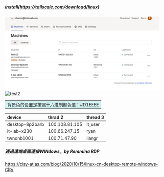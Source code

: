##### install(https://tailscale.com/download/linux)

![test](/img/tailscale_t.png)
![test2](Pasted%20image%2020210712211727.png)

<table><tr><td bgcolor=#D1EEEE>背景色的设置是按照十六进制颜色值：#D1EEEE</td></tr></table>

| device  | thrad 2 | thread 3 |
|:--------|:--------|:---------|
| desktop-8p2barb|100.108.81.105 |it_user |
| it-lab-x230    | 100.66.247.15| ryan    |
| twnonb1001     | 100.71.47.90 | liangr  |


##### 透過遠端桌面連接WINdows，by Remmina RDP
https://clay-atlas.com/blog/2020/10/15/linux-cn-desktop-remote-windows-rdp/